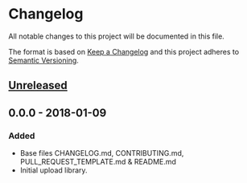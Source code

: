 # Changelog
All notable changes to this project will be documented in this file.

The format is based on [Keep a Changelog](http://keepachangelog.com/en/1.0.0/)
and this project adheres to [Semantic Versioning](http://semver.org/spec/v2.0.0.html).

## [Unreleased]

## 0.0.0 - 2018-01-09
### Added
- Base files CHANGELOG.md, CONTRIBUTING.md, PULL_REQUEST_TEMPLATE.md & README.md
- Initial upload library.

[Unreleased]: https://github.com/devop-core/config/compare/1.0.0...HEAD
